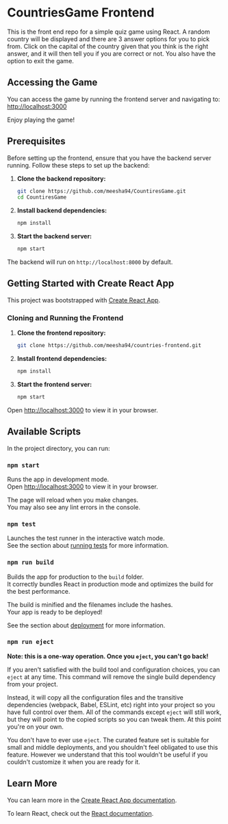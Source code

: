 # CountriesGame Frontend

This is the front end repo for a simple quiz game using React. A random country will be displayed and there are 3 answer options for you to pick from. Click on the capital of the country given that you think is the right answer, and it will then tell you if you are correct or not. You also have the option to exit the game.

## Accessing the Game

You can access the game by running the frontend server and navigating to:
[http://localhost:3000](http://localhost:3000)

Enjoy playing the game!

## Prerequisites

Before setting up the frontend, ensure that you have the backend server running. Follow these steps to set up the backend:

1. **Clone the backend repository:**
    ```sh
    git clone https://github.com/meesha94/CountiresGame.git
    cd CountiresGame
    ```

2. **Install backend dependencies:**
    ```sh
    npm install
    ```

3. **Start the backend server:**
    ```sh
    npm start
    ```

The backend will run on `http://localhost:8000` by default.

## Getting Started with Create React App

This project was bootstrapped with [Create React App](https://github.com/facebook/create-react-app).

### Cloning and Running the Frontend

1. **Clone the frontend repository:**
    ```sh
    git clone https://github.com/meesha94/countries-frontend.git
    ```

2. **Install frontend dependencies:**
    ```sh
    npm install
    ```

3. **Start the frontend server:**
    ```sh
    npm start
    ```

Open [http://localhost:3000](http://localhost:3000) to view it in your browser.

## Available Scripts

In the project directory, you can run:

### `npm start`

Runs the app in development mode.\
Open [http://localhost:3000](http://localhost:3000) to view it in your browser.

The page will reload when you make changes.\
You may also see any lint errors in the console.

### `npm test`

Launches the test runner in the interactive watch mode.\
See the section about [running tests](https://facebook.github.io/create-react-app/docs/running-tests) for more information.

### `npm run build`

Builds the app for production to the `build` folder.\
It correctly bundles React in production mode and optimizes the build for the best performance.

The build is minified and the filenames include the hashes.\
Your app is ready to be deployed!

See the section about [deployment](https://facebook.github.io/create-react-app/docs/deployment) for more information.

### `npm run eject`

**Note: this is a one-way operation. Once you `eject`, you can't go back!**

If you aren't satisfied with the build tool and configuration choices, you can `eject` at any time. This command will remove the single build dependency from your project.

Instead, it will copy all the configuration files and the transitive dependencies (webpack, Babel, ESLint, etc) right into your project so you have full control over them. All of the commands except `eject` will still work, but they will point to the copied scripts so you can tweak them. At this point you're on your own.

You don't have to ever use `eject`. The curated feature set is suitable for small and middle deployments, and you shouldn't feel obligated to use this feature. However we understand that this tool wouldn't be useful if you couldn't customize it when you are ready for it.

## Learn More

You can learn more in the [Create React App documentation](https://facebook.github.io/create-react-app/docs/getting-started).

To learn React, check out the [React documentation](https://reactjs.org/).

